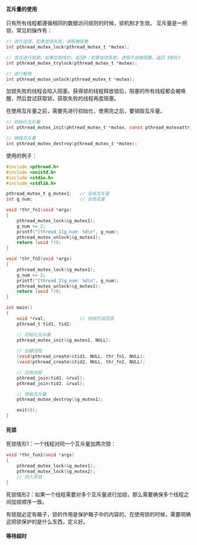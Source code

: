 
#### 互斥量的使用
只有所有线程都遵循相同的数据访问规则的时候，锁机制才生效。
互斥量是一把锁，常见的操作有：
```c
// 进行加锁，如果加锁失败，进程被阻塞
int pthread_mutex_lock(pthread_mutex_t *mutex);

// 尝试进行加锁。如果加锁成功，返回0；如果加锁失败，进程不会被阻塞，返回 EBUSY
int pthread_mutex_trylock(pthread_mutex_t *mutex);

// 进行解锁
int pthread_mutex_unlock(pthread_mutex_t *mutex);
```

加锁失败的线程会陷入阻塞。获得锁的线程释放锁后，阻塞的所有线程都会被唤醒，然后尝试获取锁，获取失败的线程再度阻塞。


在使用互斥量之前，需要先进行初始化，使用完之后，要销毁互斥量。
```c
// 初始化互斥量
int pthread_mutex_init(phtread_mutex_t *mutex, const pthread_mutexattr_t *attr);

// 销毁互斥量
int pthread_mutex_destroy(pthread_mutex_t *mutex);
```


使用的例子：
```c
#include <pthread.h>
#include <unistd.h>
#include <stdio.h>
#include <stdlib.h>

pthread_mutex_t g_mutex1;   // 全局互斥量
int g_num;                  // 全局变量

void *thr_fn1(void *args)
{
    pthread_mutex_lock(&g_mutex1);
    g_num += 2;
    printf("[thread_1]g_num: %d\n", g_num);
    pthread_mutex_unlock(&g_mutex1);
    return (void *)0;
}

void *thr_fn2(void *args)
{
    pthread_mutex_lock(&g_mutex1);
    g_num += 3;
    printf("[thread_2]g_num: %d\n", g_num);
    pthread_mutex_unlock(&g_mutex1);
    return (void *)0;
}

int main()
{
    void *rval;             // 线程的返回值
    pthread_t tid1, tid2;

    // 初始化互斥量
    pthread_mutex_init(&g_mutex1, NULL);
    
    // 创建线程
    (void)pthread_create(&tid1, NULL, thr_fn1, NULL);
    (void)pthread_create(&tid2, NULL, thr_fn2, NULL);

    // 回收线程
    pthread_join(tid1, &rval);
    pthread_join(tid2, &rval);

    // 销毁互斥量
    pthread_mutex_destroy(&g_mutex1);

    exit(0);
}
```



#### 死锁
死锁情形1：一个线程对同一个互斥量加两次锁：
```c
void *thr_fun1(void *args)
{
	pthread_mutex_lock(&g_mutex1);
    pthread_mutex_lock(&g_mutex2);
    // 陷入死锁
}
```

死锁情形2：如果一个线程需要对多个互斥量进行加锁，那么需要确保多个线程之间加锁顺序一致。

有锁就必定有箱子，锁的作用是保护箱子中的内容的。在使用锁的时候，需要明确这把锁保护的是什么东西，定义好。


#### 等待超时

